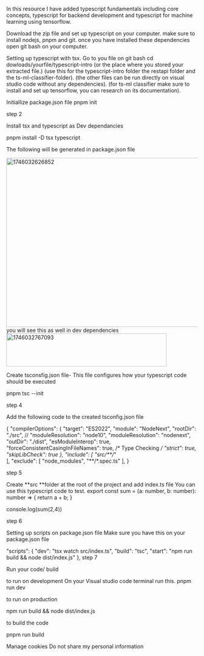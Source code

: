 In this resource I have added typescript fundamentals including core concepts, typescript for backend development and typescript for machine learning using tensorflow.


Download the zip file and set up typescript on your computer.
make sure to install nodejs,  pnpm and git.
once you have installed these dependencies open git bash on your computer.

Setting up typescript with tsx.
Go to you file on git bash
cd dowloads/yourfile/typescript-intro (or the place where you stored your extracted file.)
(use this for the typescript-intro folder the restapi folder and the ts-ml-classifier-folder).
(the other files can be run directly on visual studio code without any dependencies).
(for ts-ml classifier make sure to install and set up tensorflow, you can research on its documentation).

Initiallize package.json file pnpm init

step 2

Install tsx and typescript as Dev dependancies

pnpm install -D tsx typescript

The following will be generated in package.json file


<img width="710" height="445" alt="1746032626852" src="https://github.com/user-attachments/assets/47ce9e9a-b26f-4815-aea0-6fcd2f15fd3a" />
you will see this as well in dev dependencies

<img width="422" height="87" alt="1746032767093" src="https://github.com/user-attachments/assets/fda7cefb-1536-4fbb-9d54-4b894646cb04" />


Create tsconsfig.json file- This file configures how your typescript code should be executed

pnpm tsc --init

step 4

Add the following code to the created tsconfig.json file

{
  "compilerOptions": {
    "target": "ES2022",
    "module": "NodeNext",
    "rootDir": "./src",
    // "moduleResolution": "node10",
    "moduleResolution": "nodenext",
    "outDir": "./dist",
    "esModuleInterop": true,
    "forceConsistentCasingInFileNames": true, 
    /* Type Checking */
    "strict": true,
    "skipLibCheck": true 
  },
  "include": [
    "src/**/*"   
  ],
  "exclude": [
    "node_modules",
    "**/*.spec.ts"
  ],
}

step 5

Create **src **folder at the root of the project and add index.ts file
You can use this typescript code to test.
export const sum = (a: number, b: number): number => {
    return a + b;
}

console.log(sum(2,4))


step 6

Setting up scripts on package.json file
Make sure you have this on your package.json file

"scripts": {
    "dev": "tsx watch src/index.ts",
    "build": "tsc",
    "start": "npm run build && node dist/index.js"
  },
step 7

Run your code/ build

to run on development
On your Visual studio code terminal run this.
pnpm run dev

to run on production

npm run build && node dist/index.js

to build the code

pnpm run build

Manage cookies
Do not share my personal information
